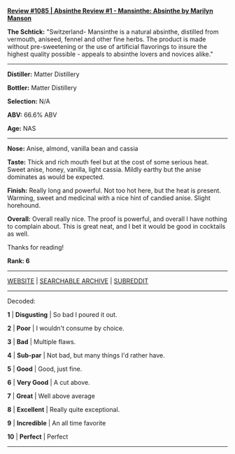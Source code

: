 
[**Review #1085 | Absinthe Review #1 - Mansinthe: Absinthe by Marilyn Manson**]( https://t8ke.review/review-1085-mansinthe-absinthe-by-marilyn-manson/)

**The Schtick:** "Switzerland- Mansinthe is a natural absinthe, distilled from vermouth, aniseed, fennel and other fine herbs. The product is made without pre-sweetening or the use of artificial flavorings to insure the highest quality possible - appeals to absinthe lovers and novices alike."

-----

**Distiller:** Matter Distillery

**Bottler:** Matter Distillery

**Selection:** N/A

**ABV:** 66.6% ABV

**Age:** NAS 

-----

**Nose:**   Anise, almond, vanilla bean and cassia

**Taste:** Thick and rich mouth feel but at the cost of some serious heat. Sweet anise, honey, vanilla, light cassia. Mildly earthy but the anise dominates as would be expected.

**Finish:** Really long and powerful. Not too hot here, but the heat is present. Warming, sweet and medicinal with a nice hint of candied anise. Slight horehound. 

**Overall:** Overall really nice. The proof is powerful, and overall I have nothing to complain about. This is great neat, and I bet it would be good in cocktails as well.

Thanks for reading!

**Rank: 6**



-----

[WEBSITE](https://t8ke.review) | [SEARCHABLE ARCHIVE](https://t8ke.review/review-archive/) | [SUBREDDIT](https://reddit.com/r/t8kereviews)

-----

Decoded:

**1** | **Disgusting** | So bad I poured it out.

**2** | **Poor** | I wouldn't consume by choice.

**3** | **Bad** | Multiple flaws.

**4** | **Sub-par** | Not bad, but many things I'd rather have.

**5** | **Good** | Good, just fine.

**6** | **Very Good** | A cut above.

**7** | **Great** | Well above average

**8** | **Excellent** | Really quite exceptional.

**9** | **Incredible** | An all time favorite

**10** | **Perfect** | Perfect

----

